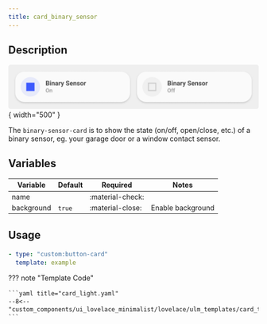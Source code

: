 ```yaml
---
title: card_binary_sensor
---
```

<!-- markdownlint-disable MD046 -->

## Description

![example-image](../../assets/img/ulm_cards/card_binary_sensor.png){ width="500" }

The `binary-sensor-card` is to show the state (on/off, open/close, etc.) of a binary sensor, eg. your garage door or a window contact sensor.

## Variables

| Variable | Default | Required         | Notes             |
|----------|---------|------------------|-------------------|
| name     |         | :material-check: |                   |
|background| `true`  | :material-close: | Enable background |

## Usage

```yaml
- type: "custom:button-card"
  template: example
```

??? note "Template Code"

    ```yaml title="card_light.yaml"
    --8<-- "custom_components/ui_lovelace_minimalist/lovelace/ulm_templates/card_templates/cards/card_binary_sensor.yaml"
    ```

